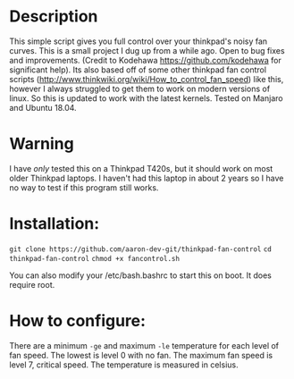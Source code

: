 # Description
This simple script gives you full control over your thinkpad's noisy fan curves. This is a small project I dug up from a while ago. Open to bug fixes and improvements. (Credit to Kodehawa https://github.com/kodehawa for significant help). Its also based off of some other thinkpad fan control scripts (http://www.thinkwiki.org/wiki/How_to_control_fan_speed) like this, however I always struggled to get them to work on modern versions of linux. So this is updated to work with the latest kernels. Tested on Manjaro and Ubuntu 18.04.

# Warning
I have *only* tested this on a Thinkpad T420s, but it should work on most older Thinkpad laptops. I haven't had this laptop in about 2 years so I have no way to test if this program still works. 

# Installation:
`git clone https://github.com/aaron-dev-git/thinkpad-fan-control`
`cd thinkpad-fan-control`
`chmod +x fancontrol.sh`

You can also modify your /etc/bash.bashrc to start this on boot. It does require root. 

# How to configure:
There are a minimum `-ge` and maximum `-le` temperature for each level of fan speed. The lowest is level 0 with no fan. The maximum fan speed is level 7, critical speed. The temperature is measured in celsius. 

